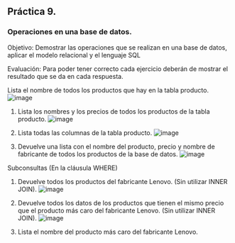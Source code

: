 ## Práctica 9.
### Operaciones en una base de datos.
Objetivo: Demostrar las operaciones que se realizan en una base de datos, aplicar el modelo relacional y el lenguaje SQL

Evaluación: Para poder tener correcto cada ejercicio deberán de mostrar el resultado que se da en cada respuesta.

Lista el nombre de todos los productos que hay en la tabla producto.
![image](https://user-images.githubusercontent.com/104279806/173198137-b92fed6b-362e-4988-97e4-545d9816d8aa.png)

1. Lista los nombres y los precios de todos los productos de la tabla producto.
![image](https://user-images.githubusercontent.com/104279806/173198179-b0c29482-b8ed-4b95-a71c-37917000a5ca.png)

2. Lista todas las columnas de la tabla producto.
![image](https://user-images.githubusercontent.com/104279806/173198201-ec9e1d7a-f270-4ea1-a495-7450f4b37b4e.png)

3. Devuelve una lista con el nombre del producto, precio y nombre de fabricante de
todos los productos de la base de datos.
![image](https://user-images.githubusercontent.com/104279806/173198341-c94fa3ab-a88e-46ba-a949-2113de941cce.png)

Subconsultas (En la cláusula WHERE)
1. Devuelve todos los productos del fabricante Lenovo. (Sin utilizar INNER
JOIN).
![image](https://user-images.githubusercontent.com/104279806/173207827-36dcba7d-9977-4324-82b2-58fc54df1017.png)

2. Devuelve todos los datos de los productos que tienen el mismo precio que el
producto más caro del fabricante Lenovo. (Sin utilizar INNER JOIN).
![image](https://user-images.githubusercontent.com/104279806/173199260-9bf24852-438e-4ec8-87a9-bf4fbc09c599.png)

3. Lista el nombre del producto más caro del fabricante Lenovo.
